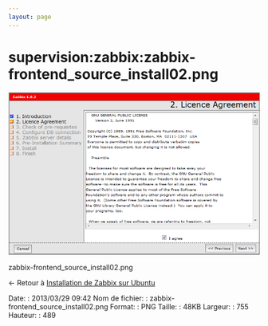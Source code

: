 ```yaml
---
layout: page
---
```


supervision:zabbix:zabbix-frontend\_source\_install02.png
=========================================================

[![zabbix-frontend\_source\_install02.png](../../../assets/media/supervision/zabbix/zabbix-frontend_source_install02.png@cache=&w=755&h=489 "zabbix-frontend_source_install02.png")](../../../assets/media/supervision/zabbix/zabbix-frontend_source_install02.png@cache= "Afficher le fichier original")

zabbix-frontend\_source\_install02.png

← Retour à [Installation de Zabbix sur
Ubuntu](../../../zabbix/zabbix-ubuntu-install.html "zabbix:zabbix-ubuntu-install")

Date:
:   2013/03/29 09:42
Nom de fichier:
:   zabbix-frontend\_source\_install02.png
Format:
:   PNG
Taille:
:   48KB
Largeur:
:   755
Hauteur:
:   489

